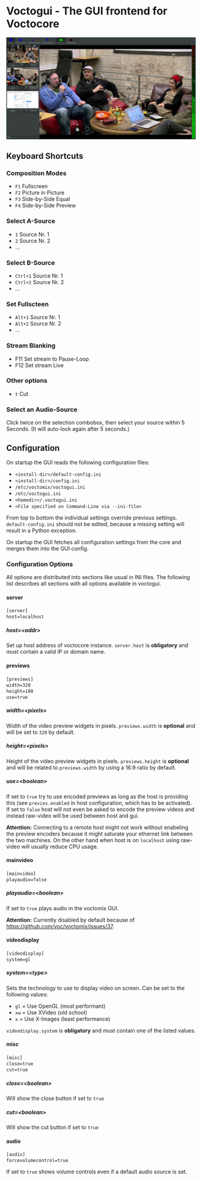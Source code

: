 # Voctogui - The GUI frontend for Voctocore

![Screenshot of voctogui in action](voctomix.png)

## Keyboard Shortcuts
### Composition Modes
- `F1` Fullscreen
- `F2` Picture in Picture
- `F3` Side-by-Side Equal
- `F4` Side-by-Side Preview

### Select A-Source
- `1` Source Nr. 1
- `2` Source Nr. 2
- …

### Select B-Source
- `Ctrl+1` Source Nr. 1
- `Ctrl+2` Source Nr. 2
- …

### Set Fullscteen
- `Alt+1` Source Nr. 1
- `Alt+2` Source Nr. 2
- …

### Stream Blanking
- F11 Set stream to Pause-Loop
- F12 Set stream Live

### Other options
- `t` Cut

### Select an Audio-Source
Click twice on the selection combobox, then select your source within 5 Seconds. (It will auto-lock again after 5 seconds.)

## Configuration
On startup the GUI reads the following configuration files:
 - `<install-dir>/default-config.ini`
 - `<install-dir>/config.ini`
 - `/etc/voctomix/voctogui.ini`
 - `/etc/voctogui.ini`
 - `<homedir>/.voctogui.ini`
 - `<File specified on Command-Line via --ini-file>`

From top to bottom the individual settings override previous settings. `default-config.ini` should not be edited, because a missing setting will result in a Python exception.

On startup the GUI fetches all configuration settings from the core and merges them into the GUI config.

### Configuration Options

All options are distributed into sections like usual in INI files. The following list describes all sections with all options available in voctogui.

#### server
```
[server]
host=localhost
```

##### host=*\<addr\>*
Set up host address of voctocore instance.
`server.host` is **obligatory** and must contain a valid IP or domain name.

#### previews
```
[previews]
width=320
height=180
use=true
```

##### width=*\<pixels\>*
Width of the video preview widgets in pixels.
`previews.width` is **optional** and will be set to `320` by default.

##### height=*\<pixels\>*
Height of the video preview widgets in pixels.
`previews.height` is **optional** and will be related to `previews.width` by using a 16:9 ratio by default.

##### use=*\<boolean\>*
If set to `true` try to use encoded previews as long as the host is providing this (see `previes.enabled` in host configuration, which has to be activated).
If set to `false` host will not even be asked to encode the preview videos and instead raw-video will be used between host and gui.  

**Attention:** Connecting to a remote host might not work without enabeling the preview encoders because it might saturate your ethernet link between the two machines. On the other hand when host is on `localhost` using raw-video will usually reduce CPU usage.

#### mainvideo
```
[mainvideo]
playaudio=false
```

##### playaudio=*\<boolean\>*
If set to `true` plays audio in the voctomix GUI.

**Attention:** Currently disabled by default because of https://github.com/voc/voctomix/issues/37.

#### videodisplay
```
[videodisplay]
system=gl
```

##### system=*\<type\>*
Sets the technology to use to display video on screen. Can be set to the following values:

- `gl` = Use OpenGL (most performant)
- `xw` = Use XVideo (old school)
- `x` = Use X-Images (least performance)

`videodisplay.system` is **obligatory** and must contain one of the listed values.

#### misc
```
[misc]
close=true
cut=true
```

##### close=*\<boolean\>*
Will show the close button if set to `true`

##### cut=*\<boolean\>*
Will show the cut button if set to `true`

#### audio
```
[audio]
forcevolumecontrol=true
```
If set to `true` shows volume controls even if a default audio source is set.
